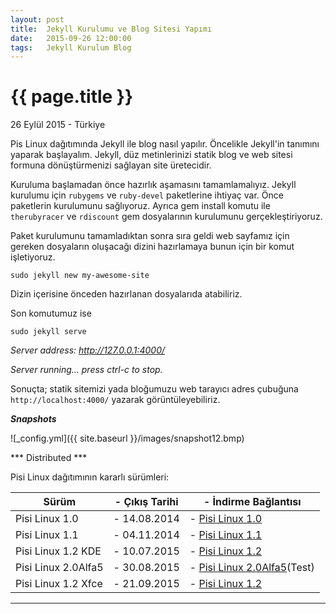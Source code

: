 ```yaml
---
layout: post
title:  Jekyll Kurulumu ve Blog Sitesi Yapımı
date:   2015-09-26 12:00:00
tags:   Jekyll Kurulum Blog
---
```


{{ page.title }}
================

<p class="meta">26 Eylül 2015 - Türkiye</p>

Pis Linux dağıtımında Jekyll ile blog nasıl yapılır. Öncelikle Jekyll'in tanımını yaparak başlayalım. Jekyll, düz metinlerinizi statik blog ve web sitesi formuna  dönüştürmenizi sağlayan site üretecidir.

Kuruluma başlamadan önce hazırlık aşamasını tamamlamalıyız. Jekyll kurulumu için ```rubygems``` ve ```ruby-devel``` paketlerine ihtiyaç var. Önce paketlerin kurulumunu sağlıyoruz. Ayrıca gem install komutu ile ```therubyracer``` ve ```rdiscount```
gem dosyalarının kurulumunu gerçekleştiriyoruz.

Paket kurulumunu tamamladıktan sonra sıra geldi web sayfamız için gereken dosyaların oluşacağı dizini hazırlamaya bunun için bir komut işletiyoruz.

```sudo jekyll new my-awesome-site```

Dizin içerisine önceden hazırlanan dosyalarıda atabiliriz.

Son komutumuz ise

```sudo jekyll serve```

*Server address: http://127.0.0.1:4000/*

*Server running... press ctrl-c to stop.*

Sonuçta; statik sitemizi yada bloğumuzu web tarayıcı adres çubuğuna ```http://localhost:4000/``` yazarak görüntüleyebiliriz.

***Snapshots***

![_config.yml]({{ site.baseurl }}/images/snapshot12.bmp)

*** Distributed ***

Pisi Linux dağıtımının kararlı sürümleri:

| Sürüm                  |- Çıkış Tarihi |- İndirme Bağlantısı |
|------------------------|---------------|---------------------|
| Pisi Linux 1.0         |- 14.08.2014   |- [Pisi Linux 1.0](https://sourceforge.net/projects/pisilinux/files/1.0/)|
| Pisi Linux 1.1         |- 04.11.2014   |- [Pisi Linux 1.1](https://sourceforge.net/projects/pisilinux/files/1.1/)|
| Pisi Linux 1.2 KDE     |- 10.07.2015   |- [Pisi Linux 1.2](https://sourceforge.net/projects/pisilinux/files/1.2/)|
| Pisi Linux 2.0Alfa5    |- 30.08.2015   |- [Pisi Linux 2.0Alfa5](https://openload.co/f/vuimrNgPjSE/Pisi-Linux-2.0-Alfa5-KDE5-KaraKedi-x86_64.iso)(Test)
| Pisi Linux 1.2 Xfce    |- 21.09.2015   |- [Pisi Linux 1.2](https://openload.co/f/R6JeYpGW3BM/Pisi-Linux-1.2-XFCE-x86_64.iso)|


---